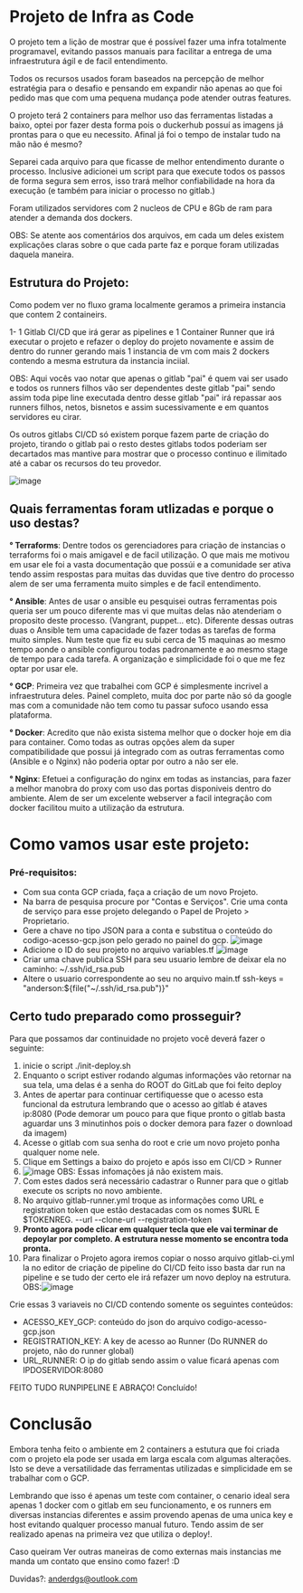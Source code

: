 # Projeto de Infra as Code

O projeto tem a lição de mostrar que é possível fazer uma infra totalmente programavel, evitando passos manuais para facilitar a entrega de uma infraestrutura ágil e de facil entendimento.

Todos os recursos usados foram baseados na percepção de melhor estratégia para o desafio e pensando em expandir não apenas ao que foi pedido mas que com uma pequena mudança pode atender outras features.

O projeto terá 2 containers para melhor uso das ferramentas listadas a baixo, optei por fazer desta forma pois o duckerhub possuí as imagens já prontas para o que eu necessito. Afinal já foi o tempo de instalar tudo na mão não é mesmo?

Separei cada arquivo para que ficasse de melhor entendimento durante o processo. Inclusive adicionei um script para que execute todos os passos de forma segura sem erros, isso trará melhor confiabilidade na hora da execução (e  também para iniciar o processo no gitlab.)

Foram utilizados servidores com 2 nucleos de CPU e 8Gb de ram para atender a demanda dos dockers.

OBS: Se atente aos comentários dos arquivos, em cada um deles existem explicações claras sobre o que cada parte faz e porque foram utilizadas daquela maneira.

## Estrutura do Projeto:

Como podem ver no fluxo grama localmente geramos a primeira instancia que contem 2 containeirs.

1- 1 Gitlab CI/CD que irá gerar as pipelines e 1 Container Runner que irá executar o projeto e refazer o deploy do projeto novamente e assim de dentro do runner gerando mais 1 instancia de vm com mais 2 dockers contendo a mesma estrutura da instancia inciial.

OBS: Aqui vocês vao notar que apenas o gitlab "pai" é quem vai ser usado e todos os runners filhos vão ser dependentes deste gitlab "pai" sendo assim  toda pipe line executada dentro desse gitlab "pai" irá repassar aos runners filhos, netos, bisnetos e assim sucessivamente  e em quantos servidores eu cirar.

Os outros gitlabs CI/CD só existem porque fazem parte de criação do projeto, tirando o gitlab pai o resto destes gitlabs todos poderiam ser decartados mas mantive para mostrar que o processo continuo e ilimitado até a cabar os recursos do teu provedor.

![image](https://user-images.githubusercontent.com/54381653/134440709-73b85247-ab86-438e-a91a-810085a8dea5.png)



## Quais ferramentas foram utlizadas e porque o uso destas?

**° Terraforms**: Dentre todos os gerenciadores para criação de instancias o terraforms foi o mais amigavel e de facil utilização. O que mais me motivou em usar ele foi a vasta documentação que possúi e a comunidade ser ativa tendo assim respostas para muitas das duvidas que tive dentro do processo alem de ser uma ferramenta muito simples e de facil entendimento.

**° Ansible**: Antes de usar o ansible eu pesquisei outras ferramentas pois queria ser um pouco diferente mas vi que muitas delas não atenderiam o proposito deste processo. (Vangrant, puppet... etc). Diferente dessas outras duas o Ansible tem uma capacidade de fazer todas as tarefas de forma muito simples. Num teste que fiz eu subi cerca de 15 maquinas ao mesmo tempo aonde o ansible configurou todas padronamente e ao mesmo stage de tempo para cada tarefa. A organização e simplicidade foi o que me fez optar por usar ele.

**° GCP**: Primeira vez que trabalhei com GCP é simplesmente incrivel a infraestrutura deles. Painel completo, muita doc por parte não só da google mas com a comunidade não tem como tu passar sufoco usando essa plataforma.

**° Docker**: Acredito que não exista sistema melhor que o docker hoje em dia para container. Como todas as outras opções  alem da super compatibilidade que possui já integrado com as outras ferramentas como (Ansible e o Nginx) não poderia optar por outro a não ser ele.

**° Nginx**: Efetuei a configuração do nginx em todas as instancias, para fazer a melhor manobra do proxy com uso das portas disponiveis dentro do ambiente. Alem de ser um excelente webserver a facil integração com docker facilitou muito a utilização da estrutura.



# Como vamos usar este projeto:

### Pré-requisitos:


- Com sua conta GCP criada, faça a criação de um novo Projeto.
- Na barra de pesquisa procure por "Contas e Serviços". Crie uma conta de serviço para esse projeto delegando o Papel de Projeto > Proprietario.
- Gere a chave no tipo JSON para a conta e substitua o conteúdo do codigo-acesso-gcp.json pelo gerado no painel do gcp.
![image](https://user-images.githubusercontent.com/54381653/134224104-9649e06e-5fd4-43e5-9042-6e2251f6326a.png)
- Adicione o ID do seu projeto no arquivo variables.tf ![image](https://user-images.githubusercontent.com/54381653/134226145-250fb684-c5dc-4d72-9279-a73b62a0b9ca.png)
- Criar uma chave publica SSH para seu usuario lembre de deixar ela no caminho: ~/.ssh/id_rsa.pub
- Altere o usuario correspondente ao seu no arquivo main.tf ssh-keys = "anderson:${file("~/.ssh/id_rsa.pub")}"

 
 
 ## Certo tudo preparado como prosseguir?
 
 Para que possamos dar continuidade  no projeto você deverá fazer o seguinte:
 
 1) inicie o script ./init-deploy.sh
 2) Enquanto o script estiver rodando algumas informações vão retornar na sua tela, uma delas é a senha do ROOT do GitLab que foi feito deploy
 3) Antes de apertar para continuar certifiquesse que o acesso esta funcional da estrutura lembrando que o acesso ao gitlab é ataves ip:8080 (Pode demorar um pouco para que fique pronto o gitlab basta aguardar uns 3 minutinhos pois o docker demora para fazer o download da imagem) 
 4) Acesse o gitlab com sua senha do root e crie um novo projeto ponha qualquer nome nele.
 5) Clique em Settings a baixo do projeto e após isso em CI/CD > Runner
 6) ![image](https://user-images.githubusercontent.com/54381653/134230044-1e9b6c53-490a-462d-af01-97ea93adf9ce.png) OBS: Essas infomações já não existem mais.
 7) Com estes dados será necessário cadastrar o Runner para que o gitlab execute os scripts no novo ambiente.
 8) No arquivo gitlab-runner.yml troque as informações como URL e registration token que estão destacadas com os nomes $URL E $TOKENREG. --url --clone-url --registration-token
 9) **Pronto agora pode clicar em qualquer tecla que ele vai terminar de depoylar por completo. A estrutura nesse momento se encontra toda pronta.**
 10) Para finalizar o Projeto agora iremos copiar o nosso arquivo gitlab-ci.yml la no editor de criação de pipeline do CI/CD feito isso basta dar run na pipeline e se tudo der certo ele irá refazer um novo deploy na estrutura.
 OBS:![image](https://user-images.githubusercontent.com/54381653/134264897-cf36b2b1-9a3b-41bb-9545-c0f5e732c291.png)

Crie essas 3 variaveis no CI/CD contendo somente os seguintes conteúdos:

- ACESSO_KEY_GCP: conteúdo do json do arquivo codigo-acesso-gcp.json
- REGISTRATION_KEY: A key de acesso ao Runner (Do RUNNER do projeto, não do runner global)
- URL_RUNNER: O ip do gitlab sendo assim o value ficará apenas com IPDOSERVIDOR:8080

FEITO TUDO RUNPIPELINE E ABRAÇO!
Concluído!



# Conclusão

Embora tenha feito o ambiente em 2 containers a estutura que foi criada com o projeto ela pode ser usada em larga escala com algumas alterações. Isto se deve a versatilidade das ferramentas utilizadas e simplicidade em se trabalhar com o GCP.

Lembrando que isso é apenas um teste com container, o cenario ideal sera apenas 1 docker com o gitlab em seu funcionamento, e os runners em diversas instancias diferentes e assim provendo apenas de uma unica key e host evitando qualquer processo manual futuro. Tendo assim de ser realizado apenas na primeira vez que utiliza o deploy!.

Caso queiram Ver outras maneiras de como externas mais instancias me manda um contato que ensino como fazer! :D



Duvidas?: anderdgs@outlook.com
